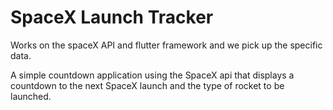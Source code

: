 # SpaceX Launch Tracker

Works on the spaceX API and flutter framework and we pick up the specific data.

A simple countdown application using the SpaceX api that displays a countdown to the next SpaceX launch and the type of rocket to be launched.
